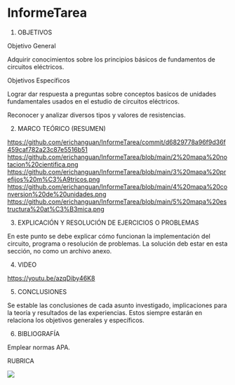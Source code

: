 # InformeTarea


1. OBJETIVOS

Objetivo General

Adquirir conocimientos sobre los principios básicos de fundamentos de circuitos eléctricos.

   Objetivos Específicos
   
   Lograr dar respuesta a preguntas sobre conceptos basicos de unidades fundamentales usados en el estudio de circuitos eléctricos.
   
   Reconocer y analizar diversos tipos y valores de resistencias.

2. MARCO TEÓRICO (RESUMEN)

https://github.com/erichanguan/InformeTarea/commit/d6829778a96f9d36f459caf782a23c87e5516b51
https://github.com/erichanguan/InformeTarea/blob/main/2%20mapa%20notacion%20cientifica.png
https://github.com/erichanguan/InformeTarea/blob/main/3%20mapa%20prefijos%20m%C3%A9tricos.png
https://github.com/erichanguan/InformeTarea/blob/main/4%20mapa%20conversion%20de%20unidades.png
https://github.com/erichanguan/InformeTarea/blob/main/5%20mapa%20estructura%20at%C3%B3mica.png

3. EXPLICACIÓN Y RESOLUCIÓN DE EJERCICIOS O PROBLEMAS

En este punto se debe explicar cómo funcionan la implementación del circuito, programa o resolución de problemas.
La solución deb estar en esta sección, no como un archivo anexo.

4. VIDEO

https://youtu.be/azqDiby46K8


5. CONCLUSIONES

Se estable las conclusiones de cada asunto investigado, implicaciones para la teoría y resultados de las experiencias. Estos siempre estarán en relaciona los objetivos generales y específicos.

6. BIBLIOGRAFÍA

Emplear normas APA.

RUBRICA

![](https://github.com/doalulema/InformeTarea/blob/main/Tarea.png)
